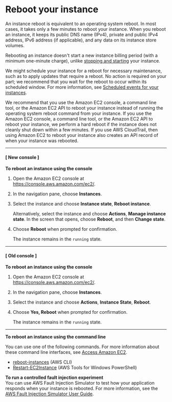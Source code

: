 # Reboot your instance<a name="ec2-instance-reboot"></a>

An instance reboot is equivalent to an operating system reboot\. In most cases, it takes only a few minutes to reboot your instance\. When you reboot an instance, it keeps its public DNS name \(IPv4\), private and public IPv4 address, IPv6 address \(if applicable\), and any data on its instance store volumes\.

Rebooting an instance doesn't start a new instance billing period \(with a minimum one\-minute charge\), unlike [stopping and starting](Stop_Start.md) your instance\.

We might schedule your instance for a reboot for necessary maintenance, such as to apply updates that require a reboot\. No action is required on your part; we recommend that you wait for the reboot to occur within its scheduled window\. For more information, see [Scheduled events for your instances](monitoring-instances-status-check_sched.md)\.

We recommend that you use the Amazon EC2 console, a command line tool, or the Amazon EC2 API to reboot your instance instead of running the operating system reboot command from your instance\. If you use the Amazon EC2 console, a command line tool, or the Amazon EC2 API to reboot your instance, we perform a hard reboot if the instance does not cleanly shut down within a few minutes\. If you use AWS CloudTrail, then using Amazon EC2 to reboot your instance also creates an API record of when your instance was rebooted\.

------
#### [ New console ]

**To reboot an instance using the console**

1. Open the Amazon EC2 console at [https://console\.aws\.amazon\.com/ec2/](https://console.aws.amazon.com/ec2/)\.

1. In the navigation pane, choose **Instances**\.

1. Select the instance and choose **Instance state**, **Reboot instance**\.

   Alternatively, select the instance and choose **Actions**, **Manage instance state**\. In the screen that opens, choose **Reboot**, and then **Change state**\.

1. Choose **Reboot** when prompted for confirmation\.

   The instance remains in the `running` state\.

------
#### [ Old console ]

**To reboot an instance using the console**

1. Open the Amazon EC2 console at [https://console\.aws\.amazon\.com/ec2/](https://console.aws.amazon.com/ec2/)\.

1. In the navigation pane, choose **Instances**\.

1. Select the instance and choose **Actions**, **Instance State**, **Reboot**\.

1. Choose **Yes, Reboot** when prompted for confirmation\.

   The instance remains in the `running` state\.

------

**To reboot an instance using the command line**

You can use one of the following commands\. For more information about these command line interfaces, see [Access Amazon EC2](concepts.md#access-ec2)\.
+ [reboot\-instances](https://docs.aws.amazon.com/cli/latest/reference/ec2/reboot-instances.html) \(AWS CLI\)
+ [Restart\-EC2Instance](https://docs.aws.amazon.com/powershell/latest/reference/items/Restart-EC2Instance.html) \(AWS Tools for Windows PowerShell\)

**To run a controlled fault injection experiment**  
You can use AWS Fault Injection Simulator to test how your application responds when your instance is rebooted\. For more information, see the [AWS Fault Injection Simulator User Guide](https://docs.aws.amazon.com/fis/latest/userguide)\.